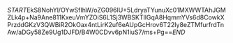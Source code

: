 $START$EkS8NohYl/OYwSfIhW/oZG096lU+5LdryaTYunuXc01MXWWTAhJGMZLk4p+Na9Ane811KxeuVmYZOiS6L1Sj3WBSKTIlGqA8HqmmYVs6d8CowkXPrzddGKzV3QWBiR2OkOax4ntLirK2uf6eAUpGcHrov6T22Iy8eZTMfurfrdTnAw/aDGy58Ze9Ug1DJFD/B4W0CDvv6pN1iuS7/ms+Pg==$END$